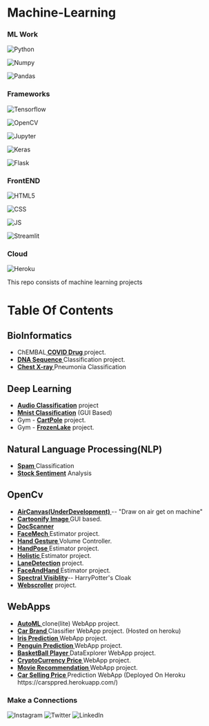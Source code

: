# Machine-Learning

### ML Work

![Python](https://img.shields.io/badge/Python-FFD43B?style=for-the-badge&logo=python&logoColor=darkgreen)

![Numpy](https://img.shields.io/badge/Numpy-777BB4?style=for-the-badge&logo=numpy&logoColor=white)

![Pandas](https://img.shields.io/badge/Pandas-2C2D72?style=for-the-badge&logo=pandas&logoColor=white)

### Frameworks
![Tensorflow](https://img.shields.io/badge/TensorFlow-FF6F00?style=for-the-badge&logo=TensorFlow&logoColor=white)

![OpenCV](https://img.shields.io/badge/OpenCV-27338e?style=for-the-badge&logo=OpenCV&logoColor=white)

![Jupyter](https://img.shields.io/badge/Jupyter-F37626.svg?&style=for-the-badge&logo=Jupyter&logoColor=white)


![Keras](https://img.shields.io/badge/Keras-D00000?style=for-the-badge&logo=Keras&logoColor=white)

![Flask](https://img.shields.io/badge/Flask-000000?style=for-the-badge&logo=flask&logoColor=white)



### FrontEND
![HTML5](https://img.shields.io/badge/HTML5-E34F26?style=for-the-badge&logo=html5&logoColor=white)

![CSS](https://img.shields.io/badge/CSS-239120?&style=for-the-badge&logo=css3&logoColor=white)

![JS](https://img.shields.io/badge/JavaScript-F7DF1E?style=for-the-badge&logo=javascript&logoColor=black)

![Streamlit](https://img.shields.io/badge/Streamlit-FF4B4B?style=for-the-badge&logo=Streamlit&logoColor=white)


### Cloud
![Heroku](https://img.shields.io/badge/Heroku-430098?style=for-the-badge&logo=heroku&logoColor=white)


This repo consists of machine learning projects

# Table Of Contents

## BioInformatics

<ul>
      <li>ChEMBAL<a href='https://github.com/Anonymous7code/Machine-Learning/tree/master/BioInformatics/ChEMBAL%20Covid%20Drug'><b> COVID Drug </b></a> project.</li>
      <li><a href='https://github.com/Anonymous7code/Machine-Learning/tree/master/BioInformatics/DNA%20Sequence'><b> DNA Sequence </b></a> Classification project.</li>
      <li><a href='https://github.com/Anonymous7code/Machine-Learning/tree/master/BioInformatics/Pnemonia'><b> Chest X-ray </b></a> Pneumonia Classification </li>
</ul>

## Deep Learning

  <ul>
      <li><a href='https://github.com/Anonymous7code/Machine-Learning/tree/master/Deep%20Learning/Audio%20Classification'><b>Audio Classification</b></a> project</li>
      <li><a href='https://github.com/Anonymous7code/Machine-Learning/tree/master/Deep%20Learning/MNIST'><b>Mnist Classification</b></a> (GUI Based)</li>
      <li>Gym - <a href='https://github.com/Anonymous7code/Machine-Learning/blob/master/Deep%20Learning/Reinforcement%20Learning/cartpole.py'><b>CartPole</b></a> project.</li>
      <li>Gym - <a href='https://github.com/Anonymous7code/Machine-Learning/blob/master/Deep%20Learning/Reinforcement%20Learning/frozenlake.py'><b>FrozenLake</b></a> project.</li>
  </ul>

## Natural Language Processing(NLP)

<ul>
      <li><a href='https://github.com/Anonymous7code/Machine-Learning/tree/master/NLP/Spam%20Classifier'><b> Spam </b></a> Classification </li>
      <li><a href='https://github.com/Anonymous7code/Machine-Learning/tree/master/NLP/Stock%20Sentiment'><b> Stock Sentiment</b></a> Analysis </li>
</ul>

## OpenCv

<ul>
      <li><a href='https://github.com/Anonymous7code/Machine-Learning/tree/master/OpenCV/AirCanvas(UnderDev)'><b>AirCanvas(UnderDevelopment) </b></a>-- "Draw on air get on machine"</li>
      <li><a href='https://github.com/Anonymous7code/Machine-Learning/tree/master/OpenCV/Cartoonify'><b>Cartoonify Image </b></a> GUI based.</li>
      <li><a href='https://github.com/Anonymous7code/Machine-Learning/tree/master/OpenCV/DOCSCANNER(UnderDev)'><b>DocScanner </b></a> </li>
      <li><a href='https://github.com/Anonymous7code/Machine-Learning/tree/master/OpenCV/MediaPipe'><b>FaceMech </b></a> Estimator project.</li>
      <li><a href='https://github.com/Anonymous7code/Machine-Learning/tree/master/OpenCV/HandGesture'><b>Hand Gesture </b></a> Volume Controller.</li>
      <li><a href='https://github.com/Anonymous7code/Machine-Learning/tree/master/OpenCV/MediaPipe'><b>HandPose </b></a> Estimator project.</li>
      <li><a href='https://github.com/Anonymous7code/Machine-Learning/tree/master/OpenCV/MediaPipe'><b>Holistic </b></a> Estimator project.</li>
      <li><a href='https://github.com/Anonymous7code/Machine-Learning/tree/master/OpenCV/Lane%20Detection'><b>LaneDetection</b></a> project.</li>
      <li><a href='https://github.com/Anonymous7code/Machine-Learning/tree/master/OpenCV/MediaPipe'><b>FaceAndHand </b></a>Estimator project.</li>
      <li><a href='https://github.com/Anonymous7code/Machine-Learning/tree/master/OpenCV/Spectral%20Invisiblity'><b>Spectral Visiblity</b></a>-- HarryPotter's Cloak</li>
      <li><a href='https://github.com/Anonymous7code/Machine-Learning/tree/master/OpenCV/WebScroller'><b>Webscroller</b></a> project.</li>
      
</ul>

## WebApps

<ul>
      <li><a href='https://github.com/Anonymous7code/Machine-Learning/tree/master/WebApps/AutoML'><b>AutoML </b></a> clone(lite) WebApp project.</li>
      <li><a href='https://github.com/Anonymous7code/Machine-Learning/tree/master/WebApps/CarBrand%20Classification'><b>Car Brand </b></a> Classifier WebApp project. (Hosted on heroku)</li>
      <li><a href='https://github.com/Anonymous7code/Machine-Learning/tree/master/WebApps/Iris'><b>Iris Prediction </b></a> WebApp project.</li>
      <li><a href='https://github.com/Anonymous7code/Machine-Learning/tree/master/WebApps/Penguin'><b>Penguin Prediction </b></a> WebApp project.</li>
      <li><a href='https://github.com/Anonymous7code/Machine-Learning/tree/master/WebApps/BasketBall%20DataExplorer'><b>BasketBall Player </b></a> DataExplorer WebApp project.</li>
      <li><a href='https://github.com/Anonymous7code/Machine-Learning/tree/master/WebApps/Cryptocurrency'><b>CryptoCurrency Price </b></a>  WebApp project.</li>
      <li><a href='https://github.com/Anonymous7code/Machine-Learning/tree/master/WebApps/Movie%20Reco'><b>Movie Recommendation </b></a>  WebApp project.</li>
      <li><a href='https://github.com/Anonymous7code/Machine-Learning/tree/master/WebApps/CarSP_Prediction'><b>Car Selling Price </b></a>  Prediction WebApp (Deployed On Heroku https://carsppred.herokuapp.com/)</li>
</ul>



### Make a Connections

![Instagram](https://img.shields.io/badge/Instagram-E4405F?style=for-the-badge&logo=instagram&logoColor=white)
![Twitter](https://img.shields.io/badge/Twitter-1DA1F2?style=for-the-badge&logo=twitter&logoColor=white)
![LinkedIn](https://img.shields.io/badge/LinkedIn-0077B5?style=for-the-badge&logo=linkedin&logoColor=white)
